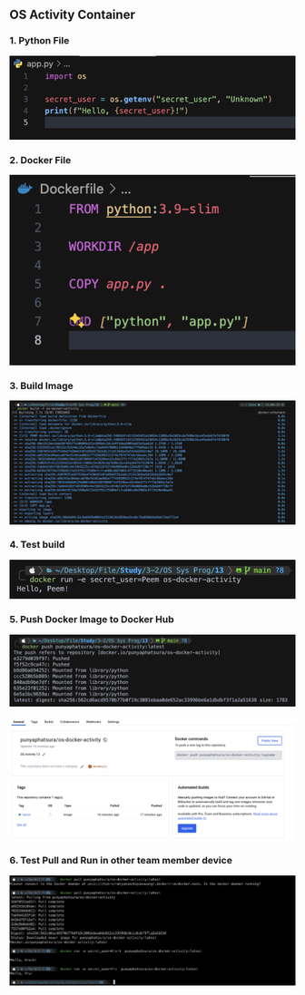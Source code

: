 ## OS Activity Container

### 1. Python File

![alt text](<Screenshot 2567-04-17 at 15.38.12.png>)

### 2. Docker File

![alt text](<Screenshot 2567-04-17 at 15.38.21.png>)

<div style="page-break-after: always;"></div>

### 3. Build Image

![alt text](<Screenshot 2567-04-17 at 15.38.52.png>)

### 4. Test build

![alt text](<Screenshot 2567-04-17 at 15.39.16.png>)

<div style="page-break-after: always;"></div>

### 5. Push Docker Image to Docker Hub

![alt text](<Screenshot 2567-04-17 at 15.39.40.png>)

![alt text](<Screenshot 2567-04-17 at 15.41.00.png>)

### 6. Test Pull and Run in other team member device

![alt text](image.png)
